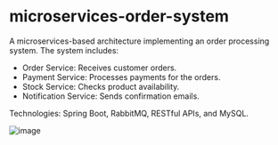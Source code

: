 # microservices-order-system

A microservices-based architecture implementing an order processing system. The system includes:
- Order Service: Receives customer orders.
- Payment Service: Processes payments for the orders.
- Stock Service: Checks product availability.
- Notification Service: Sends confirmation emails.

Technologies: Spring Boot, RabbitMQ, RESTful APIs, and MySQL.

![image](https://github.com/user-attachments/assets/6440d79b-5861-4fdf-ba44-662dc7047e00)

